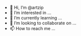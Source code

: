 - 👋 Hi, I’m @artzip
- 👀 I’m interested in ...
- 🌱 I’m currently learning ...
- 💞️ I’m looking to collaborate on ...
- 📫 How to reach me ...

<!---
artzip/artzip is a ✨ special ✨ repository because its `README.md` (this file) appears on your GitHub profile.
You can click the Preview link to take a look at your changes.
--->
